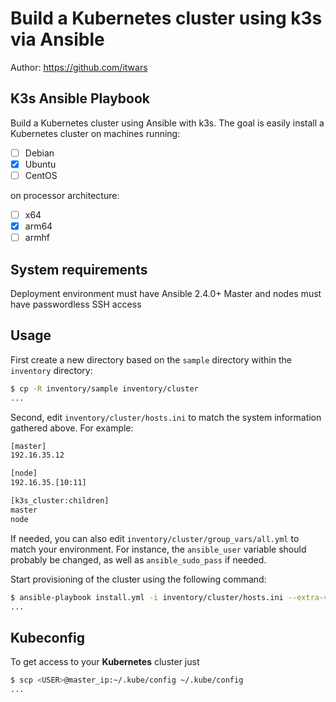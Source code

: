 # Build a Kubernetes cluster using k3s via Ansible

Author: <https://github.com/itwars>

## K3s Ansible Playbook

Build a Kubernetes cluster using Ansible with k3s. The goal is easily install a Kubernetes cluster on machines running:

- [ ] Debian
- [X] Ubuntu
- [ ] CentOS

on processor architecture:

- [ ] x64
- [X] arm64
- [ ] armhf

## System requirements

Deployment environment must have Ansible 2.4.0+
Master and nodes must have passwordless SSH access

## Usage

First create a new directory based on the `sample` directory within the `inventory` directory:

```bash
$ cp -R inventory/sample inventory/cluster
...
```

Second, edit `inventory/cluster/hosts.ini` to match the system information gathered above. For example:

```bash
[master]
192.16.35.12

[node]
192.16.35.[10:11]

[k3s_cluster:children]
master
node
```

If needed, you can also edit `inventory/cluster/group_vars/all.yml` to match your environment.
For instance, the `ansible_user` variable should probably be changed, as well as `ansible_sudo_pass` if needed.

Start provisioning of the cluster using the following command:

```bash
$ ansible-playbook install.yml -i inventory/cluster/hosts.ini --extra-vars "ansible_sudo_pass=SPECIFY_PWD_HERE"
...
```

## Kubeconfig

To get access to your **Kubernetes** cluster just

```bash
$ scp <USER>@master_ip:~/.kube/config ~/.kube/config
...
```
